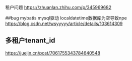 租户问题
https://zhuanlan.zhihu.com/p/345969682

##bug
mybatis mysql驱动 localdatetime数据库为空导致npe
https://blog.csdn.net/wsyyyyy/article/details/103614309

## 多租户tenant_id
https://juejin.cn/post/7061755343784640548